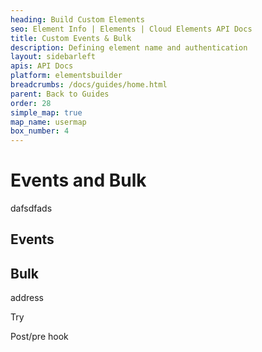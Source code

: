 ```yaml
---
heading: Build Custom Elements
seo: Element Info | Elements | Cloud Elements API Docs
title: Custom Events & Bulk
description: Defining element name and authentication
layout: sidebarleft
apis: API Docs
platform: elementsbuilder
breadcrumbs: /docs/guides/home.html
parent: Back to Guides
order: 28
simple_map: true
map_name: usermap
box_number: 4
---
```


# Events and Bulk

dafsdfads

## Events

## Bulk


address

Try

Post/pre hook
